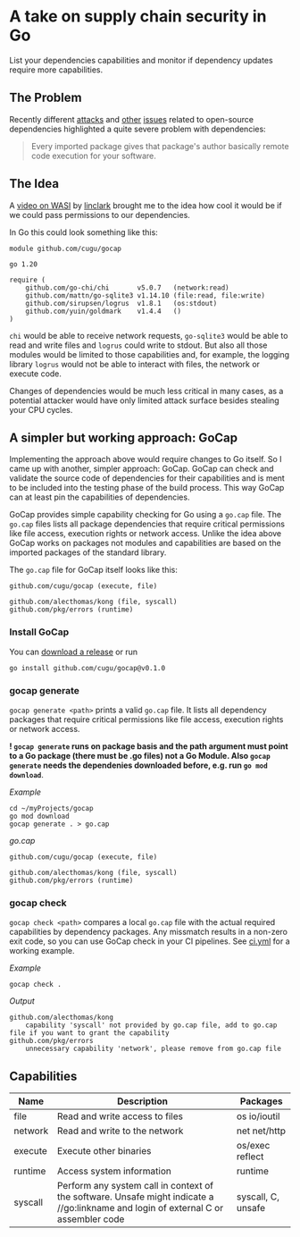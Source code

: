 # A take on supply chain security in Go

List your dependencies capabilities and monitor if dependency updates require more capabilities.

## The Problem

Recently different [attacks](https://medium.com/@alex.birsan/dependency-confusion-4a5d60fec610) and
[other](https://www.bleepingcomputer.com/news/security/dev-corrupts-npm-libs-colors-and-faker-breaking-thousands-of-apps/)
[issues](https://cve.mitre.org/cgi-bin/cvename.cgi?name=CVE-2021-44228)
related to open-source dependencies highlighted a quite severe problem with dependencies:

> Every imported package gives that package's author basically remote code
> execution for your software.

## The Idea

A [video on WASI](https://www.youtube.com/watch?v=fh9WXPu0hw8) by
[linclark](https://twitter.com/linclark) brought me to the idea how cool it would be if we could pass permissions to our
dependencies.

In Go this could look something like this:

```
module github.com/cugu/gocap

go 1.20

require (
	github.com/go-chi/chi       v5.0.7   (network:read)
	github.com/mattn/go-sqlite3 v1.14.10 (file:read, file:write)
	github.com/sirupsen/logrus  v1.8.1   (os:stdout)
	github.com/yuin/goldmark    v1.4.4   ()
)
```

`chi` would be able to receive network requests, `go-sqlite3` would be able to read and write files and `logrus` could
write to stdout. But also all those modules would be limited to those capabilities and, for example, the logging
library `logrus` would not be able to interact with files, the network or execute code.

Changes of dependencies would be much less critical in many cases, as a potential attacker would have only limited
attack surface besides stealing your CPU cycles.

## A simpler but working approach: GoCap

Implementing the approach above would require changes to Go itself. So I came up with another, simpler approach: GoCap.
GoCap can check and validate the source code of dependencies for their capabilities and is ment to be included into the
testing phase of the build process. This way GoCap can at least pin the capabilities of dependencies.

GoCap provides simple capability checking for Go using a `go.cap` file. The
`go.cap` files lists all package dependencies that require critical permissions like file access, execution rights or
network access. Unlike the idea above GoCap works on packages not modules and capabilities are based on the imported
packages of the standard library.

The `go.cap` file for GoCap itself looks like this:

```
github.com/cugu/gocap (execute, file)

github.com/alecthomas/kong (file, syscall)
github.com/pkg/errors (runtime)
```

### Install GoCap

You can [download a release](https://github.com/cugu/gocap/releases) or run

```shell
go install github.com/cugu/gocap@v0.1.0
```

### gocap generate

`gocap generate <path>` prints a valid `go.cap` file. It lists all dependency packages that require critical permissions
like file access, execution rights or network access.

**! `gocap generate` runs on package basis and the path argument must point to a Go package (there must be .go files)
not a Go Module. Also `gocap generate` needs the dependenies downloaded before, e.g. run `go mod download`**.

*Example*

```shell
cd ~/myProjects/gocap
go mod download
gocap generate . > go.cap
```

*go.cap*

```
github.com/cugu/gocap (execute, file)

github.com/alecthomas/kong (file, syscall)
github.com/pkg/errors (runtime)
``` 

### gocap check

`gocap check <path>` compares a local `go.cap` file with the actual required capabilities by dependency packages. Any
missmatch results in a non-zero exit code, so you can use GoCap check in your CI pipelines.
See [ci.yml](https://github.com/cugu/gocap/blob/main/.github/workflows/ci.yml#L28) for a working example.

*Example*

```shell
gocap check .
```

*Output*

```
github.com/alecthomas/kong
	capability 'syscall' not provided by go.cap file, add to go.cap file if you want to grant the capability
github.com/pkg/errors
	unnecessary capability 'network', please remove from go.cap file
``` 

## Capabilities

| Name    | Description                                                                                                                         | Packages           |
|---------|-------------------------------------------------------------------------------------------------------------------------------------|--------------------|
| file    | Read and write access to files                                                                                                      | os io/ioutil       |
| network | Read and write to the network                                                                                                       | net net/http       |
| execute | Execute other binaries                                                                                                              | os/exec reflect    |
| runtime | Access system information                                                                                                           | runtime            |
| syscall | Perform any system call in context of the software. Unsafe might indicate a //go:linkname and login of external C or assembler code | syscall, C, unsafe |

